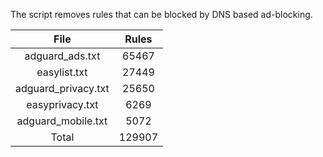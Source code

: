 The script removes rules that can be blocked by DNS based ad-blocking.


| File | Rules |
|:----:|:-----:|
| adguard_ads.txt | 65467 |
| easylist.txt | 27449 |
| adguard_privacy.txt | 25650 |
| easyprivacy.txt | 6269 |
| adguard_mobile.txt | 5072 |
| Total | 129907 |